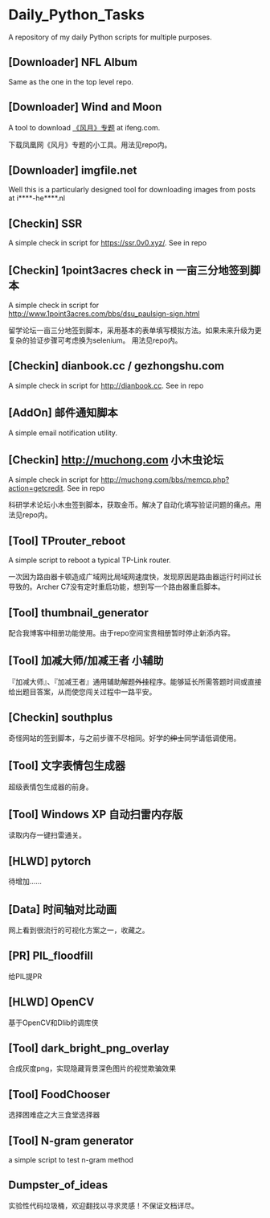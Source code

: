# Daily_Python_Tasks

A repository of my daily Python scripts for multiple purposes.

## [Downloader] NFL Album

Same as the one in the top level repo.

## [Downloader] Wind and Moon

A tool to download [《风月》专题](http://ent.ifeng.com/idolnews/fengyue/) at ifeng.com.

下载凤凰网《风月》专题的小工具。用法见repo内。

## [Downloader] imgfile.net

Well this is a particularly designed tool for downloading images from posts at i****-he****.nl

## [Checkin] SSR

A simple check in script for https://ssr.0v0.xyz/. See in repo

## [Checkin] 1point3acres check in 一亩三分地签到脚本

A simple check in script for http://www.1point3acres.com/bbs/dsu_paulsign-sign.html

留学论坛一亩三分地签到脚本，采用基本的表单填写模拟方法。如果未来升级为更复杂的验证步骤可考虑换为selenium。
用法见repo内。

## [Checkin] dianbook.cc / gezhongshu.com

A simple check in script for http://dianbook.cc. See in repo

## [AddOn] 邮件通知脚本

A simple email notification utility.

## [Checkin] http://muchong.com 小木虫论坛

A simple check in script for http://muchong.com/bbs/memcp.php?action=getcredit. See in repo

科研学术论坛小木虫签到脚本，获取金币。解决了自动化填写验证问题的痛点。用法见repo内。

## [Tool] TProuter_reboot

A simple script to reboot a typical TP-Link router. 

一次因为路由器卡顿造成广域网比局域网速度快，发现原因是路由器运行时间过长导致的。Archer C7没有定时重启功能，想到写一个路由器重启脚本。

## [Tool] thumbnail_generator

配合我博客中相册功能使用。由于repo空间宝贵相册暂时停止新添内容。

## [Tool] 加减大师/加减王者 小辅助

『加减大师』、『加减王者』通用辅助解题~~外挂~~程序。能够延长所需答题时间或直接给出题目答案，从而使您闯关过程中一路平安。

## [Checkin] southplus

奇怪网站的签到脚本，与之前步骤不尽相同。好学的~~绅士~~同学请低调使用。

## [Tool] 文字表情包生成器

超级表情包生成器的前身。

## [Tool] Windows XP 自动扫雷内存版

读取内存一键扫雷通关。

## [HLWD] pytorch

待增加……

## [Data] 时间轴对比动画

网上看到很流行的可视化方案之一，收藏之。

## [PR] PIL_floodfill

给PIL提PR

## [HLWD] OpenCV

基于OpenCV和Dlib的调库侠

## [Tool] dark_bright_png_overlay

合成灰度png，实现隐藏背景深色图片的视觉欺骗效果

## [Tool] FoodChooser

选择困难症之大三食堂选择器

## [Tool] N-gram generator

a simple script to test n-gram method

## Dumpster_of_ideas

实验性代码垃圾桶，欢迎翻找以寻求灵感！不保证文档详尽。
